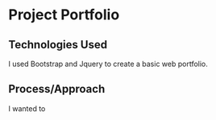 # Project Portfolio

## Technologies Used

I used Bootstrap and Jquery to create a basic web portfolio.

## Process/Approach

I wanted to 